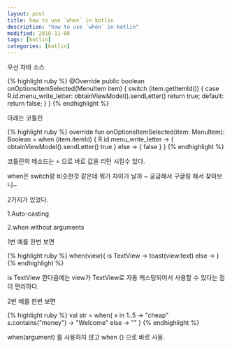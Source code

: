 ```yaml
---
layout: post
title: how to use `when` in kotlin
description: "how to use `when` in kotlin"
modified: 2018-11-08
tags: [kotlin]
categories: [kotlin]
---
```


우선 자바 소스

{% highlight ruby %}
 @Override
    public boolean onOptionsItemSelected(MenuItem item) {
        switch (item.getItemId()) {
            case R.id.menu_write_letter:
                obtainViewModel().sendLetter()
                return true;
            default: 
                return false;
        }
    }
{% endhighlight %}

아래는 코틀린 

{% highlight ruby %}
  override fun onOptionsItemSelected(item: MenuItem): Boolean = when (item.itemId) {
        R.id.menu_write_letter -> {
            obtainViewModel().sendLetter()
            true
        }
        else -> {
            false
        }
    }
{% endhighlight %}

코틀린의 메소드는 = 으로 바로 값을 리턴 시킬수 있다.

when은 switch랑 비슷한것 같은데 뭐가 차이가 날까 ~ 궁금해서 구글링 해서 찾아보니~

2가지가 있었다. 

1.Auto-casting

2.when without arguments

1번 예를 한번 보면 

{% highlight ruby %}
when(view){
    is TextView -> toast(view.text)
    else -> 
}
{% endhighlight %}

is TextView 한다음에는 view가 TextView로 자동 캐스팅되어서 사용할 수 있다는 점이 편리하다.

2번 예를 한번 보면 

{% highlight ruby %}
val str = when{
    x in 1..5 -> "cheap"
    s.contains("money") -> "Welcome"
    else -> ""
}
{% endhighlight %}

when(argument) 를 사용하지 않고 when {} 으로 바로 사용.
